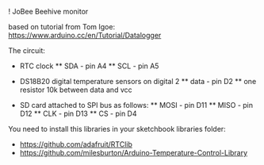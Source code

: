 ! JoBee Beehive monitor

based on tutorial from Tom Igoe:
https://www.arduino.cc/en/Tutorial/Datalogger

The circuit:

* RTC clock
** SDA - pin A4
** SCL - pin A5

* DS18B20 digital temperature sensors on digital 2
** data - pin D2
** one resistor 10k between data and vcc

* SD card attached to SPI bus as follows:
** MOSI - pin D11
** MISO - pin D12
** CLK  - pin D13
** CS   - pin D4


You need to install this libraries in your sketchbook libraries folder:
* https://github.com/adafruit/RTClib
* https://github.com/milesburton/Arduino-Temperature-Control-Library

